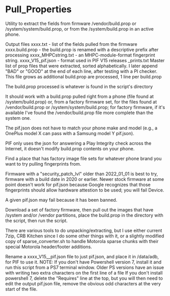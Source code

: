 # Pull_Properties
Utility to extract the fields from firmware /vendor/build.prop or /system/system/build.prop, or from the /system/build.prop in an active phone.  

Output files
    xxxx.txt - list of the fields pulled from the firmware
	xxxx.build.prop - the build.prop is renamed with a descriptive prefix after processing
    xxxx_MHPCstring.txt - an MHPC-module-format fingerprint string. 
    xxxx_V15_pif.json - format used in PIF V15 releases
	_prints.txt Master list of prop files that were extracted, sorted alphabetically.  I later append "BAD" or "GOOD" at the end of each line, after testing with a PI checker.  This file grows as additional build.prop are processed, 1 line per build.prop

The build.prop processed is whatever is found in the script's directory
 
It should work with a build.prop pulled right from a phone (file found at /system/build.prop) or, from a factory firmware set, for the files found at /vendor/build.prop or /system/system/build.prop; for factory firmware, if it's available I've found the /vendor/build.prop file more complete than the system one.

The pif.json does not have to match your phone make and model (e.g., a OnePlus model X can pass with a Samsung model Y pif.json).

PIF only uses the json for answering a Play Integrity check across the Internet, it doesn't modify build.prop contents on your phone.

Find a place that has factory image file sets for whatever phone brand you want to try pulling fingerprints from.

Firmware with  a "security_patch_lvl" older than 2022_01_01 is best to try, firmware with a build date in 2020 or earlier.  Newer stock firmware at some point doesn't work for pif.json because Google recognizes that those fingerprints should allow hardware attestion to be used; you will fail Device.

A given pif.json may fail because it has been banned.

Download a set of factory firmware, then pull out the images that have /system and/or /vendor partitions, place the build.prop in the directory with the script, then run the script.

There are various tools to do unpacking/extracting, but I use either current 7zip, CRB Kitchen since I do some other things with it, or a slightly modified copy of sparse_converter.sh to handle Motorola sparse chunks with their special Motorola header/footer additions.

Rename a xxxx_V15__pif.json file to just pif.json, and place it in /data/adb, for PIF to use it.
NOTE:
If you don't have Powershell version 7, install it and run this script from a PS7 terminal window.
Older PS versions have an issue with writing two extra characters on the first line of a file
If you don't install powershell 7, delete the "Requires" line at the top, but you will then need to edit the
output pif.json file, remove the obvious odd characters at the very start of the file.
